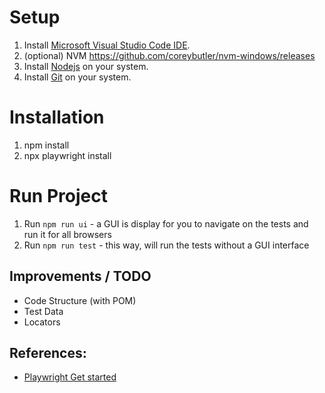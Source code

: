 # Setup
1. Install [Microsoft Visual Studio Code IDE](https://code.visualstudio.com).
1. (optional) NVM https://github.com/coreybutler/nvm-windows/releases
1. Install [Nodejs](https://nodejs.org/en/download/) on your system.
1. Install [Git](https://git-scm.com/download/) on your system.

# Installation
1. npm install
1. npx playwright install

# Run Project
1. Run `npm run ui` - a GUI is display for you to navigate on the tests and run it for all browsers
1. Run `npm run test` - this way, will run the tests without a GUI interface

## Improvements / TODO
- Code Structure (with POM)
- Test Data
- Locators

## References:
- [Playwright Get started](https://playwright.dev/docs/intro)
